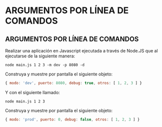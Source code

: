 # ARGUMENTOS POR LÍNEA DE COMANDOS

## ARGUMENTOS POR LÍNEA DE COMANDOS

Realizar una aplicación en Javascript ejecutada a través de Node.JS que al ejecutarse de la siguiente manera:

`node main.js 1 2 3 -m dev -p 8080 -d`

Construya y muestre por pantalla el siguiente objeto:

```javascript
{ modo: 'dev', puerto: 8080, debug: true, otros: [ 1, 2, 3 ] }
```

Y con el siguiente llamado:

`node main.js 1 2 3`

Construya y muestre por pantalla el siguiente objeto:

```javascript
{ modo: 'prod', puerto: 0, debug: false, otros: [ 1, 2, 3 ] }
```
